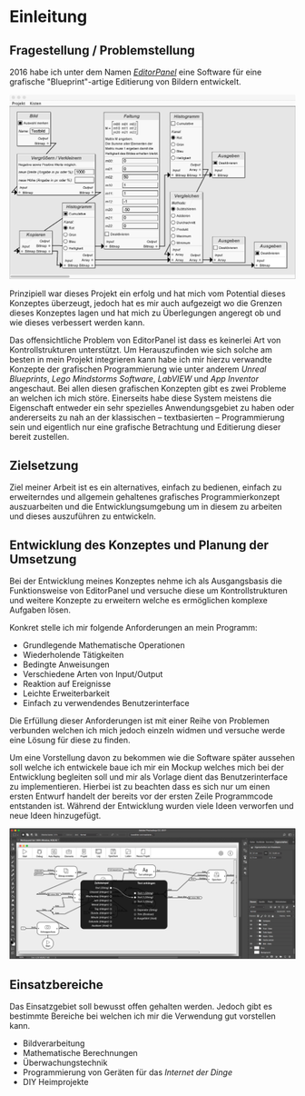 # Einleitung


## Fragestellung / Problemstellung

2016 habe ich unter dem Namen [*EditorPanel*](https://github.com/colbach/EditorPanel) eine Software für eine grafische "Blueprint"-artige Editierung von Bildern entwickelt. 

![](Grafiken/Einleitung/EditorPanel.png)

Prinzipiell war dieses Projekt ein erfolg und hat mich vom Potential dieses Konzeptes überzeugt, jedoch hat es mir auch aufgezeigt wo die Grenzen dieses Konzeptes lagen und hat mich zu Überlegungen angeregt ob und wie dieses verbessert werden kann.

Das offensichtliche Problem von EditorPanel ist dass es keinerlei Art von Kontrollstrukturen unterstützt.
 Um Herauszufinden wie sich solche am besten in mein Projekt integrieren kann habe ich mir hierzu verwandte Konzepte der grafischen Programmierung wie unter anderem *Unreal Blueprints*, *Lego Mindstorms Software*, *LabVIEW* und *App Inventor* angeschaut. Bei allen diesen grafischen Konzepten gibt es zwei Probleme an welchen ich mich störe. Einerseits habe diese System meistens die Eigenschaft entweder ein sehr spezielles Anwendungsgebiet zu haben oder andererseits zu nah an der klassischen – textbasierten – Programmierung sein und eigentlich nur eine grafische Betrachtung und Editierung dieser bereit zustellen.

## Zielsetzung

Ziel meiner Arbeit ist es ein alternatives, einfach zu bedienen, einfach zu erweiterndes und allgemein gehaltenes grafisches Programmierkonzept auszuarbeiten und die Entwicklungsumgebung um in diesem zu arbeiten und dieses auszuführen zu entwickeln.

## Entwicklung des Konzeptes und Planung der Umsetzung

Bei der Entwicklung meines Konzeptes nehme ich als Ausgangsbasis die Funktionsweise von EditorPanel und versuche diese um Kontrollstrukturen und weitere Konzepte zu erweitern welche es ermöglichen komplexe Aufgaben lösen. 

Konkret stelle ich mir folgende Anforderungen an mein Programm:

- Grundlegende Mathematische Operationen
- Wiederholende Tätigkeiten
- Bedingte Anweisungen
- Verschiedene Arten von Input/Output
- Reaktion auf Ereignisse
- Leichte Erweiterbarkeit
- Einfach zu verwendendes Benutzerinterface

Die Erfüllung dieser Anforderungen ist mit einer Reihe von Problemen verbunden welchen ich mich jedoch einzeln widmen und versuche werde eine Lösung für diese zu finden.

Um eine Vorstellung davon zu bekommen wie die Software später aussehen soll welche ich entwickele baue ich mir ein Mockup welches mich bei der Entwicklung begleiten soll und mir als Vorlage dient das Benutzerinterface zu implementieren. Hierbei ist zu beachten dass es sich nur um einen ersten Entwurf handelt der bereits vor der ersten Zeile Programmcode entstanden ist. Während der Entwicklung wurden viele Ideen verworfen und neue Ideen hinzugefügt.

![](Grafiken/Einleitung/Photoshop-Mockup.png)

## Einsatzbereiche

Das Einsatzgebiet soll bewusst offen gehalten werden. Jedoch gibt es bestimmte Bereiche bei welchen ich mir die Verwendung gut vorstellen kann.

- Bildverarbeitung
- Mathematische Berechnungen
- Überwachungstechnik
- Programmierung von Geräten für das *Internet der Dinge*
- DIY Heimprojekte
